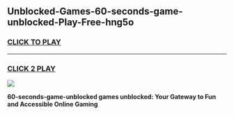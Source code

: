 
## Unblocked-Games-60-seconds-game-unblocked-Play-Free-hng5o
<h3>
<a href="https://premium76.site?title=60-seconds-game-unblocked&ref=18A">CLICK TO PLAY</a></h3>
<hr>

<h3>
<a href="https://premium76.site?title=60-seconds-game-unblocked&ref=18A">CLICK 2 PLAY</a>
  
</h3>

<a href="https://premium76.site?title=60-seconds-game-unblocked&ref=18A"><img src="https://clearcache.store/games.png"></a>


**60-seconds-game-unblocked games unblocked: Your Gateway to Fun and Accessible Online Gaming**
